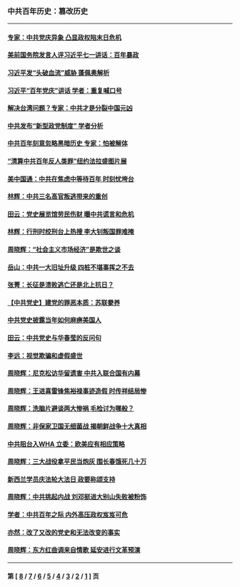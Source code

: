 ### 中共百年历史：篡改历史
---
#### [专家：中共党庆异象 凸显政权陷末日危机](../../pages/nf1176115/n13067084.md?07160430) 
#### [美前国务院发言人评习近平七一讲话：百年暴政](../../pages/nf1176115/n13066986.md?07160430) 
#### [习近平发“头破血流”威胁 蓬佩奥解析](../../pages/nf1176115/n13063604.md?07160430) 
#### [习近平“百年党庆”讲话 学者：重复喊口号](../../pages/nf1176115/n13061411.md?07160430) 
#### [解决台湾问题？专家：中共才是分裂中国元凶](../../pages/nf1176115/n13060811.md?07160430) 
#### [中共发布“新型政党制度” 学者分析](../../pages/nf1176115/n13056354.md?07160430) 
#### [中共百年刻意忽略黑暗历史 专家：怕被解体](../../pages/nf1176115/n13056056.md?07160430) 
#### [“清算中共百年反人类罪”纽约法拉盛图片展](../../pages/nf1176115/n13052220.md?07160430) 
#### [美中国通：中共在焦虑中等待百年 时刻忧垮台](../../pages/nf1176115/n13048820.md?07160430) 
#### [林辉：中共三名高官叛逃带来的重创](../../pages/nf1176115/n13035206.md?07160430) 
#### [田云：党史展览馆劳民伤财 曝中共谎言和危机](../../pages/nf1176115/n13033900.md?07160430) 
#### [林辉：行刑时绞刑台上热搜 李大钊叛国罪难掩](../../pages/nf1176115/n13031965.md?07160430) 
#### [周晓辉：“社会主义市场经济”是欺世之谈](../../pages/nf1176115/n13024090.md?07160430) 
#### [岳山：中共一大旧址升级 四桩不堪事挥之不去](../../pages/nf1176115/n13021697.md?07160430) 
#### [张菁：长征是溃败逃亡还是北上抗日？](../../pages/nf1176115/n13020585.md?07160430) 
#### [【中共党史】建党的罪恶本质：苏联豢养](../../pages/nf1176115/n13011888.md?07160430) 
#### [中共党史披露当年如何麻痹美国人](../../pages/nf1176115/n12966400.md?07160430) 
#### [田云：中共党史与华春莹的反问句](../../pages/nf1176115/n12765178.md?07160430) 
#### [李远：视觉欺骗和虚假盛世](../../pages/nf1176115/n12993376.md?07160430) 
#### [周晓辉：尼克松访华留遗害 中共入联合国有内幕](../../pages/nf1176115/n12991422.md?07160430) 
#### [周晓辉：王进喜雷锋焦裕禄事迹造假 时传祥结局惨](../../pages/nf1176115/n12985497.md?07160430) 
#### [周晓辉：洗脑片避谈两大惨祸 毛检讨为哪般？](../../pages/nf1176115/n12971285.md?07160430) 
#### [周晓辉：非保家卫国无细菌战 揭朝鲜战争十大真相](../../pages/nf1176115/n12954161.md?07160430) 
#### [中共阻台入WHA 立委：欧美应有相应策略](../../pages/nf1176115/n12939343.md?07160430) 
#### [周晓辉：三大战役拿平民当炮灰 围长春饿死几十万](../../pages/nf1176115/n12934921.md?07160430) 
#### [新西兰学员庆法轮大法日 政要称颂支持](../../pages/nf1176115/n12932715.md?07160430) 
#### [周晓辉：中共挑起内战 刘邓挺进大别山失败被粉饰](../../pages/nf1176115/n12929004.md?07160430) 
#### [学者：中共百年之际 内外高压政权岌岌可危](../../pages/nf1176115/n12925426.md?07160430) 
#### [亦然：改了又改的党史和无法改变的事实](../../pages/nf1176115/n12919443.md?07160430) 
#### [周晓辉：东方红曲调来自情歌 延安进行文革预演](../../pages/nf1176115/n12914429.md?07160430) 

---
#### 第 [ [8](./8.md?07160430) / [7](./7.md?07160430) / [6](./6.md?07160430) / [5](./5.md?07160430) / [4](./4.md?07160430) / [3](./3.md?07160430) / [2](./2.md?07160430) / [1](./1.md?07160430) ] 页
